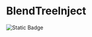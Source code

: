 # BlendTreeInject

![Static Badge](https://img.shields.io/badge/Add%20to%20VCC!?style=plastic&link=vcc%3A%2F%2Fvpm%2FaddRepo%3Furl%3Dhttps%3A%2F%2Fcolleenxyz.github.io%2Fpackages%2Findex.json)